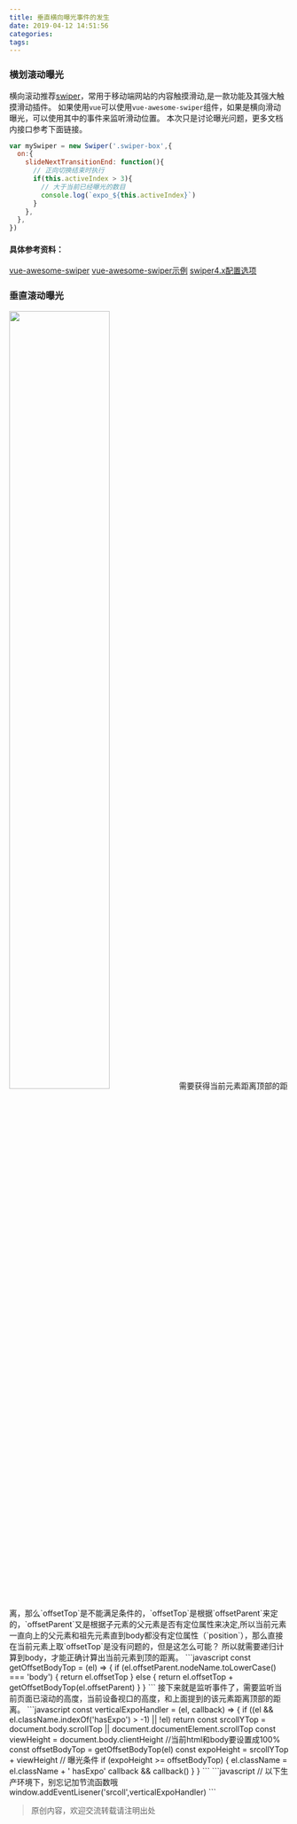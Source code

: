 ```yaml
---
title: 垂直横向曝光事件的发生
date: 2019-04-12 14:51:56
categories:
tags:
---
```


### 横划滚动曝光
横向滚动推荐[swiper](https://www.swiper.com.cn/)，常用于移动端网站的内容触摸滑动,是一款功能及其强大触摸滑动插件。
如果使用`vue`可以使用`vue-awesome-swiper`组件，如果是横向滑动曝光，可以使用其中的事件来监听滑动位置。
本次只是讨论曝光问题，更多文档内接口参考下面链接。
```javascript
var mySwiper = new Swiper('.swiper-box',{
  on:{
    slideNextTransitionEnd: function(){
      // 正向切换结束时执行
      if(this.activeIndex > 3){
        // 大于当前已经曝光的数目
        console.log(`expo_${this.activeIndex}`)
      }
    },
  },
})
```
#### 具体参考资料：
[vue-awesome-swiper](https://www.npmjs.com/package/vue-awesome-swiper)
[vue-awesome-swiper示例](https://surmon-china.github.io/vue-awesome-swiper/)
[swiper4.x配置选项](https://www.swiper.com.cn/api/event/init.html)


### 垂直滚动曝光
<img width="60%" src='expo.png'>
需要获得当前元素距离顶部的距离，那么`offsetTop`是不能满足条件的，`offsetTop`是根据`offsetParent`来定的，`offsetParent`又是根据子元素的父元素是否有定位属性来决定,所以当前元素一直向上的父元素和祖先元素直到body都没有定位属性（`position`），那么直接在当前元素上取`offsetTop`是没有问题的，但是这怎么可能？
所以就需要递归计算到body，才能正确计算出当前元素到顶的距离。
```javascript
const getOffsetBodyTop = (el) => {
  if (el.offsetParent.nodeName.toLowerCase() === 'body') {
    return el.offsetTop
  } else {
    return el.offsetTop + getOffsetBodyTop(el.offsetParent)
  }
}
```
接下来就是监听事件了，需要监听当前页面已滚动的高度，当前设备视口的高度，和上面提到的该元素距离顶部的距离。
```javascript
const verticalExpoHandler = (el, callback) => {
  if ((el && el.className.indexOf('hasExpo') > -1) || !el) return
  const srcollYTop = document.body.scrollTop || document.documentElement.scrollTop
  const viewHeight = document.body.clientHeight //当前html和body要设置成100%
  const offsetBodyTop = getOffsetBodyTop(el)
  const expoHeight = srcollYTop + viewHeight
  // 曝光条件
  if (expoHeight >= offsetBodyTop) {
    el.className = el.className + ' hasExpo'
    callback && callback()
  }
}
```
```javascript
// 以下生产环境下，别忘记加节流函数哦
window.addEventLisener('srcoll',verticalExpoHandler)
```

>原创内容，欢迎交流转载请注明出处